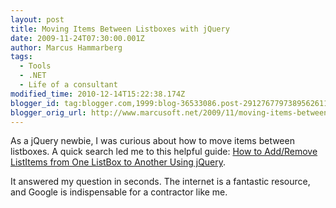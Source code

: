 ```yaml
---
layout: post
title: Moving Items Between Listboxes with jQuery
date: 2009-11-24T07:30:00.001Z
author: Marcus Hammarberg
tags:
  - Tools
  - .NET
  - Life of a consultant
modified_time: 2010-12-14T15:22:38.174Z
blogger_id: tag:blogger.com,1999:blog-36533086.post-2912767797389562611
blogger_orig_url: http://www.marcusoft.net/2009/11/moving-items-between-listboxes-with.html
---
```


As a jQuery newbie, I was curious about how to move items between listboxes. A quick search led me to this helpful guide: [How to Add/Remove ListItems from One ListBox to Another Using jQuery](http://www.codedigest.com/CodeDigest/90-How-to-Add--Remove-ListItems-from-one-ListBox-to-Another-Using-JQuery-.aspx).

It answered my question in seconds. The internet is a fantastic resource, and Google is indispensable for a contractor like me.
